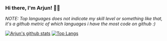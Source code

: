 ### Hi there, I'm Arjun! 👋👋



*NOTE: Top languages does not indicate my skill level or something like that, it's a github metric of which languages i have the most code on github :)*

<!--
**arjun069/arjun069** is a ✨ _special_ ✨ repository because its `README.md` (this file) appears on your GitHub profile.

Here are some ideas to get you started:

- 🔭 I’m currently working on ...
- 🌱 I’m currently learning ...
- 👯 I’m looking to collaborate on ...
- 🤔 I’m looking for help with ...
- 💬 Ask me about ...
- 📫 How to reach me: ...
- 😄 Pronouns: ...
- ⚡ Fun fact: ...
-->

[![Arjun's github stats](https://github-readme-stats.vercel.app/api?username=arjun069&show_icons=true&theme=radical)](https://github.com/arjun069/github-readme-stats)
[![Top Langs](https://github-readme-stats.vercel.app/api/top-langs/?username=arjun069&show_icons=true&theme=radical)](https://github.com/arjun069/github-readme-stats)
